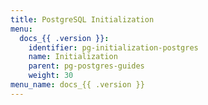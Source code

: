```yaml
---
title: PostgreSQL Initialization
menu:
  docs_{{ .version }}:
    identifier: pg-initialization-postgres
    name: Initialization
    parent: pg-postgres-guides
    weight: 30
menu_name: docs_{{ .version }}
---
```


